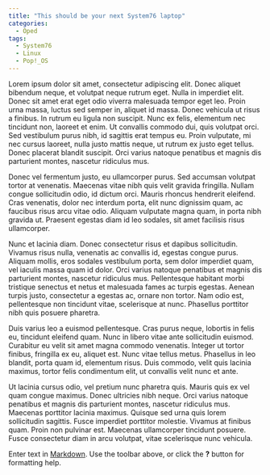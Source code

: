 ```yaml
---
title: "This should be your next System76 laptop"
categories:
  - Oped
tags:
  - System76
  - Linux
  - Pop!_OS
---
```


Lorem ipsum dolor sit amet, consectetur adipiscing elit. Donec aliquet bibendum neque, et volutpat neque rutrum eget. Nulla in imperdiet elit. Donec sit amet erat eget odio viverra malesuada tempor eget leo. Proin urna massa, luctus sed semper in, aliquet id massa. Donec vehicula ut risus a finibus. In rutrum eu ligula non suscipit. Nunc ex felis, elementum nec tincidunt non, laoreet et enim. Ut convallis commodo dui, quis volutpat orci. Sed vestibulum purus nibh, id sagittis erat tempus eu. Proin vulputate, mi nec cursus laoreet, nulla justo mattis neque, ut rutrum ex justo eget tellus. Donec placerat blandit suscipit. Orci varius natoque penatibus et magnis dis parturient montes, nascetur ridiculus mus.

Donec vel fermentum justo, eu ullamcorper purus. Sed accumsan volutpat tortor at venenatis. Maecenas vitae nibh quis velit gravida fringilla. Nullam congue sollicitudin odio, id dictum orci. Mauris rhoncus hendrerit eleifend. Cras venenatis, dolor nec interdum porta, elit nunc dignissim quam, ac faucibus risus arcu vitae odio. Aliquam vulputate magna quam, in porta nibh gravida ut. Praesent egestas diam id leo sodales, sit amet facilisis risus ullamcorper.

Nunc et lacinia diam. Donec consectetur risus et dapibus sollicitudin. Vivamus risus nulla, venenatis ac convallis id, egestas congue purus. Aliquam mollis, eros sodales vestibulum porta, sem dolor imperdiet quam, vel iaculis massa quam id dolor. Orci varius natoque penatibus et magnis dis parturient montes, nascetur ridiculus mus. Pellentesque habitant morbi tristique senectus et netus et malesuada fames ac turpis egestas. Aenean turpis justo, consectetur a egestas ac, ornare non tortor. Nam odio est, pellentesque non tincidunt vitae, scelerisque at nunc. Phasellus porttitor nibh quis posuere pharetra.

Duis varius leo a euismod pellentesque. Cras purus neque, lobortis in felis eu, tincidunt eleifend quam. Nunc in libero vitae ante sollicitudin euismod. Curabitur eu velit sit amet magna commodo venenatis. Integer ut tortor finibus, fringilla ex eu, aliquet est. Nunc vitae tellus metus. Phasellus in leo blandit, porta quam id, elementum risus. Duis commodo, velit quis lacinia maximus, tortor felis condimentum elit, ut convallis velit nunc et ante.

Ut lacinia cursus odio, vel pretium nunc pharetra quis. Mauris quis ex vel quam congue maximus. Donec ultricies nibh neque. Orci varius natoque penatibus et magnis dis parturient montes, nascetur ridiculus mus. Maecenas porttitor lacinia maximus. Quisque sed urna quis lorem sollicitudin sagittis. Fusce imperdiet porttitor molestie. Vivamus at finibus quam. Proin non pulvinar est. Maecenas ullamcorper tincidunt posuere. Fusce consectetur diam in arcu volutpat, vitae scelerisque nunc vehicula.

Enter text in [Markdown](http://daringfireball.net/projects/markdown/). Use the toolbar above, or click the **?** button for formatting help.
